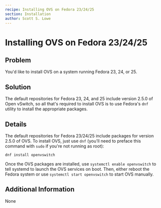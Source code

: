 ```yaml
---
recipe: Installing OVS on Fedora 23/24/25
section: Installation
author: Scott S. Lowe
---
```


# Installing OVS on Fedora 23/24/25

## Problem

You'd like to install OVS on a system running Fedora 23, 24, or 25.

## Solution

The default repositories for Fedora 23, 24, and 25 include version 2.5.0 of Open vSwitch, so all that's required to install OVS is to use Fedora's `dnf` utility to install the appropriate packages.

## Details

The default repositories for Fedora 23/24/25 include packages for version 2.5.0 of OVS. To install OVS, just use `dnf` (you'll need to preface this command with `sudo` if you're not running as root):

    dnf install openvswitch

Once the OVS packages are installed, use `systemctl enable openvswitch` to tell systemd to launch the OVS services on boot. Then, either reboot the Fedora system or use `systemctl start openvswitch` to start OVS manually.

## Additional Information

None
